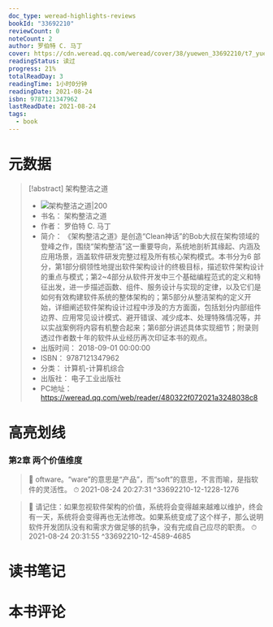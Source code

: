 ```yaml
---
doc_type: weread-highlights-reviews
bookId: "33692210"
reviewCount: 0
noteCount: 2
author: 罗伯特 C. 马丁
cover: https://cdn.weread.qq.com/weread/cover/38/yuewen_33692210/t7_yuewen_336922101681461600.jpg
readingStatus: 读过
progress: 21%
totalReadDay: 3
readingTime: 1小时0分钟
readingDate: 2021-08-24
isbn: 9787121347962
lastReadDate: 2021-08-24
tags:
  - book
---
```

# 元数据
> [!abstract] 架构整洁之道
> - ![ 架构整洁之道|200](https://cdn.weread.qq.com/weread/cover/38/yuewen_33692210/t7_yuewen_336922101681461600.jpg)
> - 书名： 架构整洁之道
> - 作者： 罗伯特 C. 马丁
> - 简介： 《架构整洁之道》是创造“Clean神话”的Bob大叔在架构领域的登峰之作，围绕“架构整洁”这一重要导向，系统地剖析其缘起、内涵及应用场景，涵盖软件研发完整过程及所有核心架构模式。本书分为6 部分，第1部分纲领性地提出软件架构设计的终极目标，描述软件架构设计的重点与模式；第2~4部分从软件开发中三个基础编程范式的定义和特征出发，进一步描述函数、组件、服务设计与实现的定律，以及它们是如何有效构建软件系统的整体架构的；第5部分从整洁架构的定义开始，详细阐述软件架构设计过程中涉及的方方面面，包括划分内部组件边界、应用常见设计模式、避开错误、减少成本、处理特殊情况等，并以实战案例将内容有机整合起来；第6部分讲述具体实现细节；附录则透过作者数十年的软件从业经历再次印证本书的观点。
> - 出版时间： 2018-09-01 00:00:00
> - ISBN： 9787121347962
> - 分类： 计算机-计算机综合
> - 出版社： 电子工业出版社
> - PC地址：https://weread.qq.com/web/reader/480322f072021a3248038c8

# 高亮划线

### 第2章 两个价值维度

> 📌 oftware。“ware”的意思是“产品”，而“soft”的意思，不言而喻，是指软件的灵活性。 
> ⏱ 2021-08-24 20:27:31 ^33692210-12-1228-1276

> 📌 请记住：如果忽视软件架构的价值，系统将会变得越来越难以维护，终会有一天，系统将会变得再也无法修改。如果系统变成了这个样子，那么说明软件开发团队没有和需求方做足够的抗争，没有完成自己应尽的职责。 
> ⏱ 2021-08-24 20:31:55 ^33692210-12-4589-4685

# 读书笔记

# 本书评论

